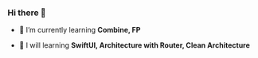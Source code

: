 <h3 align="left">Hi there 👋</h3>

- 🌱 I’m currently learning **Combine, FP**

- 🎯 I will learning **SwiftUI, Architecture with Router, Clean Architecture**

<p align="left">
</p>
